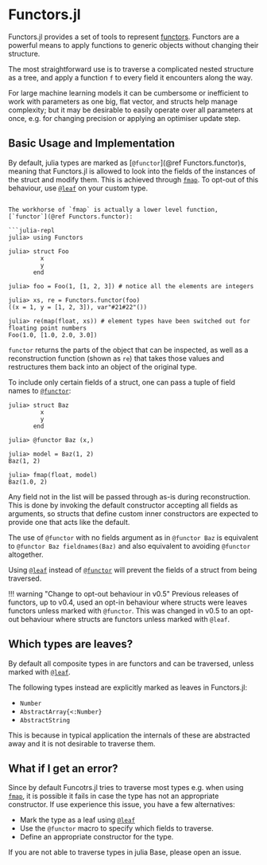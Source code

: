 # Functors.jl

Functors.jl provides a set of tools to represent [functors](https://en.wikipedia.org/wiki/Functor_(functional_programming)). Functors are a powerful means to apply functions to generic objects without changing their structure.

The most straightforward use is to traverse a complicated nested structure as a tree, and apply a function `f` to every field it encounters along the way.

For large machine learning models it can be cumbersome or inefficient to work with parameters as one big, flat vector, and structs help manage complexity; but it may be desirable to easily operate over all parameters at once, e.g. for changing precision or applying an optimiser update step.

## Basic Usage and Implementation

By default, julia types are marked as [`@functor`](@ref Functors.functor)s, meaning that Functors.jl is allowed to look into the fields of the instances of the struct and modify them. This is achieved through [`fmap`](@ref). To opt-out of this behaviour, use [`@leaf`](@ref) on your custom type.

```julia-repl

The workhorse of `fmap` is actually a lower level function, [`functor`](@ref Functors.functor):

```julia-repl
julia> using Functors

julia> struct Foo
         x
         y
       end

julia> foo = Foo(1, [1, 2, 3]) # notice all the elements are integers

julia> xs, re = Functors.functor(foo)
((x = 1, y = [1, 2, 3]), var"#21#22"())

julia> re(map(float, xs)) # element types have been switched out for floating point numbers
Foo(1.0, [1.0, 2.0, 3.0])
```

`functor` returns the parts of the object that can be inspected, as well as a reconstruction function (shown as `re`) that takes those values and restructures them back into an object of the original type.

To include only certain fields of a struct, one can pass a tuple of field names to [`@functor`](@ref):

```julia-repl
julia> struct Baz
         x
         y
       end

julia> @functor Baz (x,)

julia> model = Baz(1, 2)
Baz(1, 2)

julia> fmap(float, model)
Baz(1.0, 2)
```

Any field not in the list will be passed through as-is during reconstruction. This is done by invoking the default constructor accepting all fields as arguments, so structs that define custom inner constructors are expected to provide one that acts like the default. 

The use of `@functor` with no fields argument as in `@functor Baz` is equivalent to `@functor Baz fieldnames(Baz)` and also equivalent to avoiding `@functor` altogether.

Using [`@leaf`](@ref) instead of [`@functor`](@ref) will prevent the fields of a struct from being traversed. 

!!! warning "Change to opt-out behaviour in v0.5"
    Previous releases of functors, up to v0.4, used an opt-in behaviour where structs were leaves functors unless marked with `@functor`. This was changed in v0.5 to an opt-out behaviour where structs are functors unless marked with `@leaf`.

## Which types are leaves?

By default all composite types in are functors and can be traversed, unless marked with [`@leaf`](@ref). 

The following types instead are explicitly marked as leaves in Functors.jl:
- `Number`
- `AbstractArray{<:Number}`
- `AbstractString`

This is because in typical application the internals of these are abstracted away and it is not desirable to traverse them.

## What if I get an error?

Since by default Funcotrs.jl tries to traverse most types e.g. when using [`fmap`](@ref), it is possible it fails in case the type has not an appropriate constructor. If use experience this issue, you have a few alternatives:
- Mark the type as a leaf using [`@leaf`](@ref) 
- Use the `@functor` macro to specify which fields to traverse.
- Define an appropriate constructor for the type.

If you are not able to traverse types in julia Base, please open an issue.
